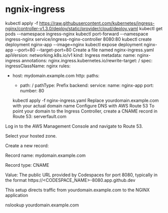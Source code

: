 # ngnix-ingress

kubectl apply -f https://raw.githubusercontent.com/kubernetes/ingress-nginx/controller-v1.3.0/deploy/static/provider/cloud/deploy.yaml
kubectl get pods --namespace ingress-nginx
kubectl port-forward --namespace ingress-nginx service/ingress-nginx-controller 8080:80
kubectl create deployment nginx-app --image=nginx
kubectl expose deployment nginx-app --port=80 --target-port=80
Create a file named nginx-ingress.yaml
apiVersion: networking.k8s.io/v1
kind: Ingress
metadata:
  name: nginx-ingress
  annotations:
    nginx.ingress.kubernetes.io/rewrite-target: /
spec:
  ingressClassName: nginx
  rules:
  - host: mydomain.example.com
    http:
      paths:
      - path: /
        pathType: Prefix
        backend:
          service:
            name: nginx-app
            port:
              number: 80

       kubectl apply -f nginx-ingress.yaml
 Replace yourdomain.example.com with your actual domain name
Configure DNS with AWS Route 53
To point your domain to the Ingress Controller, create a CNAME record in Route 53:
serverfault.com

Log in to the AWS Management Console and navigate to Route 53.

Select your hosted zone.

Create a new record:

Record name: mydomain.example.com

Record type: CNAME

Value: The public URL provided by Codespaces for port 8080, typically in the format https://<CODESPACE_NAME>-8080.app.github.dev

This setup directs traffic from yourdomain.example.com to the NGINX application

nslookup yourdomain.example.com



